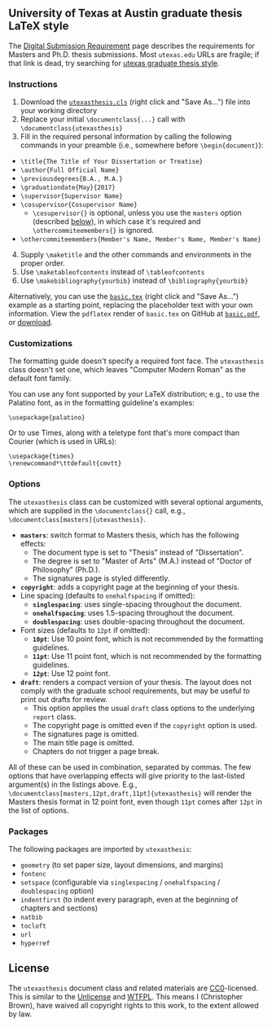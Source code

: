 ## University of Texas at Austin graduate thesis LaTeX style

The [Digital Submission Requirement](https://gradschool.utexas.edu/academics/theses-and-dissertations/digital-submission-requirement) page describes the requirements for Masters and Ph.D. thesis submissions.
Most `utexas.edu` URLs are fragile; if that link is dead, try searching for [utexas graduate thesis style](https://www.google.com/search?q=utexas+graduate+thesis+style).


### Instructions

1. Download the [`utexasthesis.cls`](https://raw.githubusercontent.com/linguistics/utexas-latex/master/utexasthesis.cls) (right click and "Save As...") file into your working directory
2. Replace your initial `\documentclass{...}` call with `\documentclass{utexasthesis}`
3. Fill in the required personal information by calling the following commands in your preamble (i.e., somewhere before `\begin{document}`):
  - `\title{The Title of Your Dissertation or Treatise}`
  - `\author{Full Official Name}`
  - `\previousdegrees{B.A., M.A.}`
  - `\graduationdate{May}{2017}`
  - `\supervisor{Supervisor Name}`
  - `\cosupervisor{Cosupervisor Name}`
    + `\cosupervisor{}` is optional, unless you use the `masters` option (described [below](#options)),
      in which case it's required and `\othercommiteemembers{}` is ignored.
  - `\othercommiteemembers{Member's Name, Member's Name, Member's Name}`
4. Supply `\maketitle` and the other commands and environments in the proper order.
5. Use `\maketableofcontents` instead of `\tableofcontents`
6. Use `\makebibliography{yourbib}` instead of `\bibliography{yourbib}`

Alternatively, you can use the [`basic.tex`](https://raw.githubusercontent.com/linguistics/utexas-latex/master/template/basic.tex) (right click and "Save As...") example as a starting point, replacing the placeholder text with your own information.
View the `pdflatex` render of `basic.tex` on GitHub at [`basic.pdf`](https://github.com/linguistics/utexas-latex/blob/master/template/basic.pdf), or [download](https://raw.githubusercontent.com/linguistics/utexas-latex/master/template/basic.pdf).


### Customizations

The formatting guide doesn't specify a required font face.
The `utexasthesis` class doesn't set one, which leaves "Computer Modern Roman" as the default font family.

You can use any font supported by your LaTeX distribution; e.g., to use the Palatino font, as in the formatting guideline's examples:

    \usepackage{palatino}

Or to use Times, along with a teletype font that's more compact than Courier (which is used in URLs):

    \usepackage{times}
    \renewcommand*\ttdefault{cmvtt}


### Options

The `utexasthesis` class can be customized with several optional arguments,
which are supplied in the `\documentclass{}` call, e.g., `\documentclass[masters]{utexasthesis}`.

- **`masters`**: switch format to Masters thesis, which has the following effects:
  + The document type is set to "Thesis" instead of "Dissertation".
  + The degree is set to "Master of Arts" (M.A.) instead of "Doctor of Philosophy" (Ph.D.).
  + The signatures page is styled differently.
- **`copyright`**: adds a copyright page at the beginning of your thesis.
- Line spacing (defaults to `onehalfspacing` if omitted):
  + **`singlespacing`**: uses single-spacing throughout the document.
  + **`onehalfspacing`**: uses 1.5-spacing throughout the document.
  + **`doublespacing`**: uses double-spacing throughout the document.
- Font sizes (defaults to `12pt` if omitted):
  + **`10pt`**: Use 10 point font, which is not recommended by the formatting guidelines.
  + **`11pt`**: Use 11 point font, which is not recommended by the formatting guidelines.
  + **`12pt`**: Use 12 point font.
- **`draft`**: renders a compact version of your thesis.
  The layout does not comply with the graduate school requirements, but may be useful to print out drafts for review.
  + This option applies the usual `draft` class options to the underlying `report` class.
  + The copyright page is omitted even if the `copyright` option is used.
  + The signatures page is omitted.
  + The main title page is omitted.
  + Chapters do not trigger a page break.

All of these can be used in combination, separated by commas.
The few options that have overlapping effects will give priority to the last-listed argument(s) in the listings above.
E.g., `\documentclass[masters,12pt,draft,11pt]{utexasthesis}` will render the Masters thesis format in 12 point font,
even though `11pt` comes after `12pt` in the list of options.


### Packages

The following packages are imported by `utexasthesis`:

* `geometry` (to set paper size, layout dimensions, and margins)
* `fontenc`
* `setspace` (configurable via `singlespacing` / `onehalfspacing` / `doublespacing` option)
* `indentfirst` (to indent every paragraph, even at the beginning of chapters and sections)
* `natbib`
* `tocloft`
* `url`
* `hyperref`


## License

The `utexasthesis` document class and related materials are [CC0](https://creativecommons.org/publicdomain/zero/1.0/)-licensed.
This is similar to the [Unlicense](http://unlicense.org) and [WTFPL](http://wtfpl.net).
This means I (Christopher Brown), have waived all copyright rights to this work, to the extent allowed by law.
